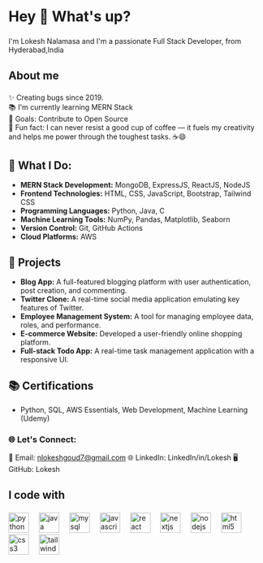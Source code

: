 <h1 align="left">Hey 👋 What's up?</h1>

###

<p align="left">I'm Lokesh Nalamasa and I'm a passionate Full Stack Developer, from Hyderabad,India</p>

###

<h2 align="left">About me</h2>

###

<p align="left">✨ Creating bugs since 2019.<br>📚 I'm currently learning MERN Stack<br>🎯 Goals: Contribute to Open Source<br>🎲 Fun fact:  I can never resist a good cup of coffee — it fuels my creativity and helps me power through the toughest tasks. ☕😄</p>

###




## 🌟 What I Do:

- **MERN Stack Development:** MongoDB, ExpressJS, ReactJS, NodeJS
- **Frontend Technologies:** HTML, CSS, JavaScript, Bootstrap, Tailwind CSS
- **Programming Languages:** Python, Java, C
- **Machine Learning Tools:** NumPy, Pandas, Matplotlib, Seaborn
- **Version Control:** Git, GitHub Actions
- **Cloud Platforms:** AWS

## 🚀 Projects

- **Blog App:** A full-featured blogging platform with user authentication, post creation, and commenting.
- **Twitter Clone:** A real-time social media application emulating key features of Twitter.
- **Employee Management System:** A tool for managing employee data, roles, and performance.
- **E-commerce Website:** Developed a user-friendly online shopping platform.
- **Full-stack Todo App:** A real-time task management application with a responsive UI.
  
## 📚 Certifications

- Python, SQL, AWS Essentials, Web Development, Machine Learning (Udemy)
  
### 🌐 Let's Connect:

📧 Email: nlokeshgoud7@gmail.com
🌐 LinkedIn: LinkedIn/in/Lokesh
🖥️ GitHub: Lokesh


<h2 align="left">I code with</h2>

###

<div align="left">
  <img src="https://cdn.jsdelivr.net/gh/devicons/devicon/icons/python/python-original.svg" height="40" alt="python logo"  />
  <img width="12" />
  <img src="https://cdn.jsdelivr.net/gh/devicons/devicon/icons/java/java-original.svg" height="40" alt="java logo"  />
  <img width="12" />
  <img src="https://cdn.jsdelivr.net/gh/devicons/devicon/icons/mysql/mysql-original.svg" height="40" alt="mysql logo"  />
  <img width="12" />
  <img src="https://cdn.jsdelivr.net/gh/devicons/devicon/icons/javascript/javascript-original.svg" height="40" alt="javascript logo"  />
  <img width="12" />
  <img src="https://cdn.jsdelivr.net/gh/devicons/devicon/icons/react/react-original.svg" height="40" alt="react logo"  />
  <img width="12" />
  <img src="https://cdn.jsdelivr.net/gh/devicons/devicon/icons/nextjs/nextjs-original.svg" height="40" alt="nextjs logo"  />
  <img width="12" />
  <img src="https://cdn.jsdelivr.net/gh/devicons/devicon/icons/nodejs/nodejs-original.svg" height="40" alt="nodejs logo"  />
  <img width="12" />
  <img src="https://cdn.jsdelivr.net/gh/devicons/devicon/icons/html5/html5-original.svg" height="40" alt="html5 logo"  />
  <img width="12" />
  <img src="https://cdn.jsdelivr.net/gh/devicons/devicon/icons/css3/css3-original.svg" height="40" alt="css3 logo"  />
  <img width="12" />
  <img src="https://cdn.jsdelivr.net/gh/devicons/devicon/icons/tailwindcss/tailwindcss-original.svg" height="40" alt="tailwindcss logo"  />
  <img width="12" />
  
</div>

###
